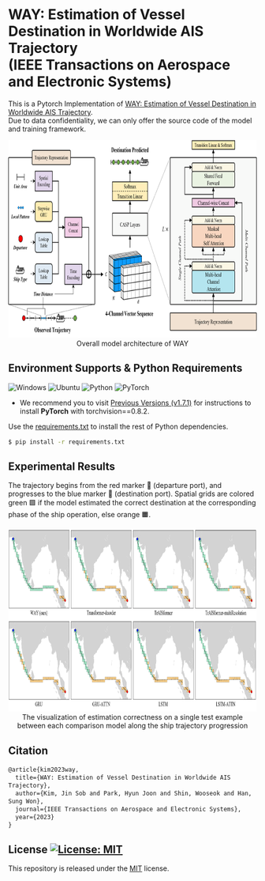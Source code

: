 # WAY: Estimation of Vessel Destination in Worldwide AIS Trajectory</br>(IEEE Transactions on Aerospace and Electronic Systems) 
This is a Pytorch Implementation of [WAY: Estimation of Vessel Destination in Worldwide AIS Trajectory](https://ieeexplore.ieee.org/document/10107762).  
Due to data confidentiality, we can only offer the source code of the model and training framework.

<p align="center">
<img src="/img/Fig-Model_Overview.png" width="800" height="400">   
  <br>Overall model architecture of WAY
</p>

## Environment Supports & Python Requirements
![Windows](https://img.shields.io/badge/Windows-10&11-%230079d5?style=for-the-badge&logo=windows&logoColor=white)
![Ubuntu](https://img.shields.io/badge/Ubuntu-18.04+-E95420?style=for-the-badge&logo=ubuntu&logoColor=E95420)
![Python](https://img.shields.io/badge/Python-3.8.8-3670A0?style=for-the-badge&logo=python&logoColor=ffdd54)
![PyTorch](https://img.shields.io/badge/PyTorch-1.7.1-%23EE4C2C?style=for-the-badge&logo=PyTorch&logoColor=%23EE4C2C)   
* We recommend you to visit [Previous Versions (v1.7.1)](https://pytorch.org/get-started/previous-versions/#v171) for instructions to install **PyTorch** with torchvision==0.8.2.

Use the [requirements.txt](/requirements.txt) to install the rest of Python dependencies.   
```bash
$ pip install -r requirements.txt
```

## Experimental Results
The trajectory begins from the red marker 🔴 (departure port), and progresses to the blue marker 🔵 (destination port).
Spatial grids are colored green 🟩 if the model estimated the correct destination at the corresponding phase of the ship operation, else orange 🟧.
<p align="center">
<img src="/img/Fig-model_estimation_example.png" width="900" height="370">   
  <br>The visualization of estimation correctness on a single test example between each comparison model along the ship trajectory progression
</p>

## Citation
```
@article{kim2023way,
  title={WAY: Estimation of Vessel Destination in Worldwide AIS Trajectory},
  author={Kim, Jin Sob and Park, Hyun Joon and Shin, Wooseok and Han, Sung Won},
  journal={IEEE Transactions on Aerospace and Electronic Systems},
  year={2023}
}
```

## License [![License: MIT](https://img.shields.io/badge/License-MIT-yellow.svg)](https://opensource.org/licenses/MIT)
This repository is released under the [MIT](https://choosealicense.com/licenses/mit/) license.
